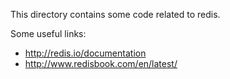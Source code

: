 This directory contains some code related to redis.

Some useful links:

* http://redis.io/documentation 
* http://www.redisbook.com/en/latest/
